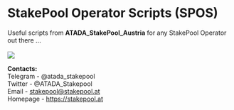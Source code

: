 # StakePool Operator Scripts (SPOS)

Useful scripts from **ATADA_StakePool_Austria** for any StakePool Operator out there ...<br>&nbsp;<br>
<img src="https://www.stakepool.at/pics/stakepool_operator_scripts.png" border=0></img><br>

**Contacts:**<br>
Telegram - @atada_stakepool<br>
Twitter - @ATADA_Stakepool<br>
Email - stakepool@stakepool.at<br>
Homepage - https://stakepool.at
